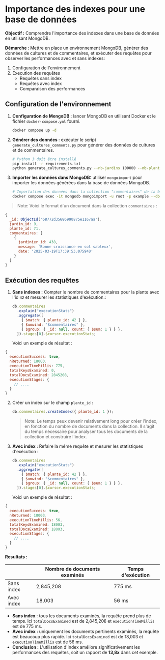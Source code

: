# Importance des indexes pour une base de données

**Objectif :** Comprendre l'importance des indexes dans une base de données en utilisant MongoDB.

**Démarche :** Mettre en place un environnement MongoDB, générer des données de cultures et de commentaires, et exécuter des requêtes pour observer les performances avec et sans indexes:

1. Configuration de l'environnement
2. Execution des requêtes
   - Requêtes sans index
   - Requêtes avec index
   - Comparaison des performances

## Configuration de l'environnement

1. **Configuration de MongoDB :** lancer MongoDB en utilisant Docker et le fichier `docker-compose.yml` fourni.
   ```bash
   docker compose up -d
   ```
2. **Générer des données :** exécuter le script `generate_cultures_comments.py` pour générer des données de cultures et de commentaires.
   ```bash
   # Python 3 doit être installé
   pip install -r requirements.txt
   python generate_cultures_comments.py --nb-jardins 100000 --nb-plantes 156 --nb-jardiniers 500
   ```
3. **Importer les données dans MongoDB:** utiliser `mongoimport` pour importer les données générées dans la base de données MongoDB.
   ```bash
   # Importation des données dans la collection "commentaires" de la base de données "demo"
   docker compose exec -it mongodb mongoimport -u root -p example --db demo --collection commentaires --file=/opt/commentaires.json --jsonArray --authenticationDatabase=admin
   ```

> Note: Voici le format d'un document dans la collection `commentaires` :

```javascript
{
  _id: ObjectId('68772d35686990875e1167aa'),
  jardin_id: 0,
  plante_id: 71,
  commentaires: [
    {
      jardinier_id: 438,
      message: 'Bonne croissance en sol sableux',
      date: '2025-03-19T17:39:53.075940'
    }
  ]
}
```

## Exécution des requêtes

1. **Sans indexes :** Compter le nombre de commentaires pour la plante avec l'id `42` et mesurer les statistiques d'exécution.:
   ```javascript
   db.commentaires
     .explain("executionStats")
     .aggregate([
       { $match: { plante_id: 42 } },
       { $unwind: "$commentaires" },
       { $group: { _id: null, count: { $sum: 1 } } },
     ]).stages[0].$cursor.executionStats;
   ```
   Voici un exemple de résultat :

```javascript
{
  executionSuccess: true,
  nReturned: 18003,
  executionTimeMillis: 775,
  totalKeysExamined: 0,
  totalDocsExamined: 2845208,
  executionStages: {
    // ...,
  }
}
```

2. Créer un index sur le champ `plante_id` :

   ```javascript
   db.commentaires.createIndex({ plante_id: 1 });
   ```

   > Note: Le temps peux devenir relativement long pour créer l'index, en fonction du nombre de documents dans la collection. Il s'agit du temps nécessaire pour analyser tous les documents de la collection et construire l'index.

3. **Avec index :** Refaire la même requête et mesurer les statistiques d'exécution :
   ```javascript
   db.commentaires
     .explain("executionStats")
     .aggregate([
       { $match: { plante_id: 42 } },
       { $unwind: "$commentaires" },
       { $group: { _id: null, count: { $sum: 1 } } },
     ]).stages[0].$cursor.executionStats;
   ```
   Voici un exemple de résultat :

```javascript
{
  executionSuccess: true,
  nReturned: 18003,
  executionTimeMillis: 56,
  totalKeysExamined: 18003,
  totalDocsExamined: 18003,
  executionStages: {
    // ...,
  }
}
```

**Resultats :**

|            | Nombre de documents examinés | Temps d'exécution |
| ---------- | ---------------------------- | ----------------- |
| Sans index | 2,845,208                    | 775 ms            |
| Avec index | 18,003                       | 56 ms             |

- **Sans index :** tous les documents examinés, la requête prend plus de temps. Ici `totalDocsExamined` est de 2,845,208 et `executionTimeMillis` est de 775 ms.
- **Avec index :** uniquement les documents pertinents examinés, la requête est beaucoup plus rapide. Ici `totalDocsExamined` est de 18,003 et `executionTimeMillis` est de 56 ms.
- **Conclusion :** L'utilisation d'index améliore significativement les performances des requêtes, soit un rapport de **13,8x** dans cet exemple.
